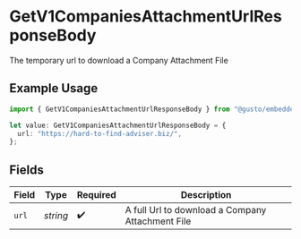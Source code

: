 # GetV1CompaniesAttachmentUrlResponseBody

The temporary url to download a Company Attachment File

## Example Usage

```typescript
import { GetV1CompaniesAttachmentUrlResponseBody } from "@gusto/embedded-api/models/operations/getv1companiesattachmenturl.js";

let value: GetV1CompaniesAttachmentUrlResponseBody = {
  url: "https://hard-to-find-adviser.biz/",
};
```

## Fields

| Field                                            | Type                                             | Required                                         | Description                                      |
| ------------------------------------------------ | ------------------------------------------------ | ------------------------------------------------ | ------------------------------------------------ |
| `url`                                            | *string*                                         | :heavy_check_mark:                               | A full Url to download a Company Attachment File |